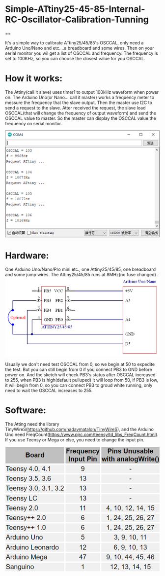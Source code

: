 # Simple-ATtiny25-45-85-Internal-RC-Oscillator-Calibration-Tunning
==

It's a simple way to calibrate ATtiny25/45/85's OSCCAL, only need a Arduino Uno/Nano and etc. ..a breadboard and some wires. Then on your serial monitor you wil get a list of OSCCAL and frequency. The frequency is set to 100KHz, so you can choose the closest value for you OSCCAL.

**How it works:**
==
The Attiny(call it slave) uses timer1 to output 100kHz waveform when power on. The Arduino Uno(or Nano... call it master) works a frequency meter to messure the frequency that the slave output. Then the master use I2C to send a request to the slave. Atter received the request, the slave load OSCCAL(that will change the frequency of output waveform) and send the OSCCAL value to master. So the master can display the OSCCAL value the frequency on serial monitor.

![image](Documents/SerialMonitor.png)

**Hardware:**
==
One Arduino Uno/Nano/Pro mini etc., one Attiny25/45/85, one breadboard and some jump wires. The Attiny25/45/85 runs at 8MHz(no fuse changed) .
![image](Documents/Schematic.png)

Usually we don't need test OSCCAL from 0, so we begin at 50 to expedite the test. But you can still begin from 0 if you connect PB3 to GND before power on. And the sketch will check PB3's status after OSCCAL increased to 255, when PB3 is high(default pulluped) it will loop from 50, if PB3 is low, it will begin from 0, so you can connect PB3 to groud white running, only need to wait the OSCCAL increases to 255.

**Software:**
==
The Atting need the library TinyWireS(https://github.com/nadavmatalon/TinyWireS),  and the Arduino Uno need FreqCount(https://www.pjrc.com/teensy/td_libs_FreqCount.html). If you use Teensy or Mega or else, you need to change the input pin.

![image](Documents/PinFreqIn.png)

